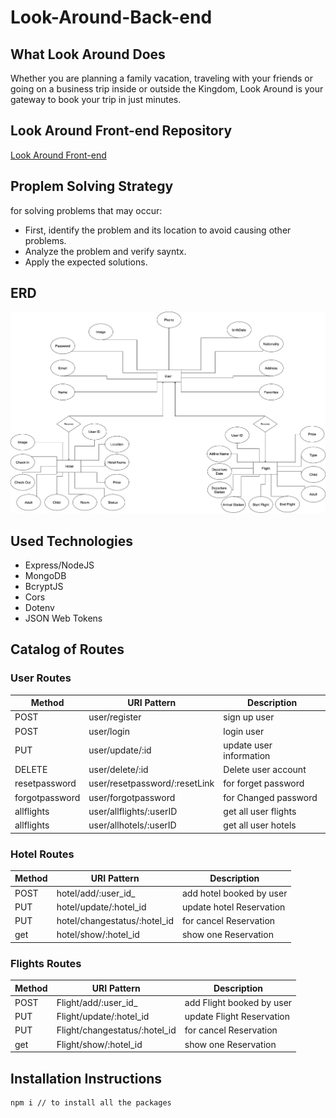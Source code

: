 # Look-Around-Back-end

## What Look Around Does
Whether you are planning a family vacation, traveling with your friends or going on a business trip inside or outside the Kingdom, Look Around is your gateway to book your trip in just minutes.

## Look Around Front-end Repository
[Look Around Front-end](https://git.generalassemb.ly/abdullahfaden/Look-Around-Front-end)


## Proplem Solving Strategy 
for solving problems that may occur:
- First, identify the problem and its location to avoid causing other problems.
- Analyze the problem and verify sayntx.
- Apply the expected solutions.

## ERD
![ERD](./public/image/ERD.png)


## Used Technologies
* Express/NodeJS
* MongoDB
* BcryptJS
* Cors
* Dotenv
* JSON Web Tokens

## Catalog of Routes

### User Routes
|     Method    | URI Pattern       | Description  |
| ------------- | -------------     |-------------|   
| POST          | user/register     |sign up user |
| POST          | user/login        |login user |
| PUT           | user/update/:id   |update user information|
| DELETE        | user/delete/:id   |Delete user account|
|resetpassword  | user/resetpassword/:resetLink|for forget password|
|forgotpassword | user/forgotpassword|for Changed password|
|allflights | user/allflights/:userID|get all user flights|
|allflights | user/allhotels/:userID|get all user hotels|



### Hotel Routes
|     Method    | URI Pattern                  |Description  |
| ------------- | -------------                |-------------|   
| POST          | hotel/add/:user_id_          | add hotel booked by user |
| PUT           | hotel/update/:hotel_id       | update hotel Reservation |
| PUT           | hotel/changestatus/:hotel_id |for cancel Reservation|
| get           | hotel/show/:hotel_id |show one Reservation |


### Flights Routes
|     Method    | URI Pattern                  |Description  |
| ------------- | -------------                |-------------|   
| POST          | Flight/add/:user_id_          | add Flight booked by user |
| PUT           | Flight/update/:hotel_id       | update Flight Reservation |
| PUT           | Flight/changestatus/:hotel_id |for cancel Reservation|
| get           | Flight/show/:hotel_id |show one Reservation |

## Installation Instructions
```html
npm i // to install all the packages
